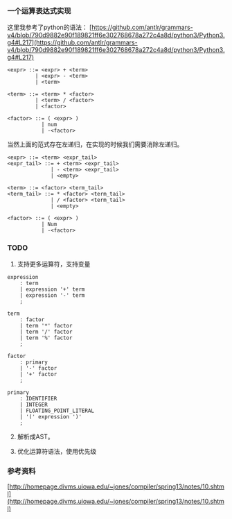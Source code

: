### 一个运算表达式实现
这里我参考了python的语法：
[https://github.com/antlr/grammars-v4/blob/790d9882e90f189821ff6e302768678a272c4a8d/python3/Python3.g4#L217](https://github.com/antlr/grammars-v4/blob/790d9882e90f189821ff6e302768678a272c4a8d/python3/Python3.g4#L217)
```
<expr> ::= <expr> + <term>
         | <expr> - <term>
         | <term>

<term> ::= <term> * <factor>
         | <term> / <factor>
         | <factor>

<factor> ::= ( <expr> )
           | num
           | -<factor>
```
当然上面的范式存在左递归，在实现的时候我们需要消除左递归。
```
<expr> ::= <term> <expr_tail>
<expr_tail> ::= + <term> <expr_tail>
              | - <term> <expr_tail>
              | <empty>

<term> ::= <factor> <term_tail>
<term_tail> ::= * <factor> <term_tail>
              | / <factor> <term_tail>
              | <empty>

<factor> ::= ( <expr> )
           | Num
           | -<factor>
```

### TODO

1. 支持更多运算符，支持变量
```
expression
    : term
    | expression '+' term
    | expression '-' term
    ;

term
    : factor
    | term '*' factor
    | term '/' factor
    | term '%' factor
    ;

factor
    : primary
    | '-' factor
    | '+' factor
    ;

primary
    : IDENTIFIER
    | INTEGER
    | FLOATING_POINT_LITERAL
    | '(' expression ')'
    ;
```

2. 解析成AST。

3. 优化运算符语法，使用优先级

### 参考资料
[http://homepage.divms.uiowa.edu/~jones/compiler/spring13/notes/10.shtml](http://homepage.divms.uiowa.edu/~jones/compiler/spring13/notes/10.shtml)
